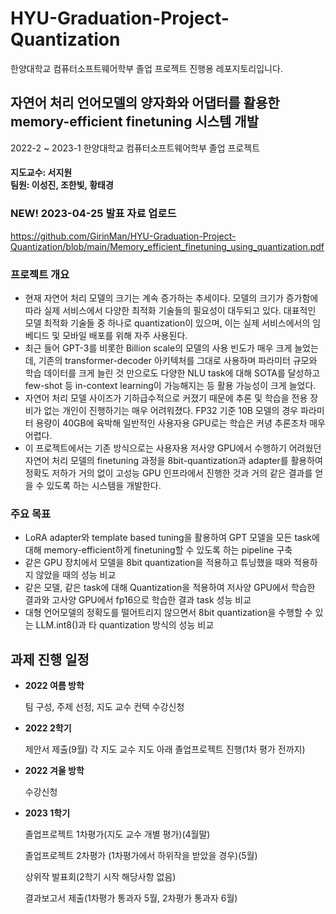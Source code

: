 # HYU-Graduation-Project-Quantization
한양대학교 컴퓨터소프트웨어학부 졸업 프로젝트 진행용 레포지토리입니다.

## 자연어 처리 언어모델의 양자화와 어댑터를 활용한 memory-efficient finetuning 시스템 개발
2022-2 ~ 2023-1 한양대학교 컴퓨터소프트웨어학부 졸업 프로젝트
#### 지도교수: 서지원 <br> 팀원: 이성진, 조한빛, 황태경

### NEW! 2023-04-25 발표 자료 업로드
https://github.com/GirinMan/HYU-Graduation-Project-Quantization/blob/main/Memory_efficient_finetuning_using_quantization.pdf

### 프로젝트 개요
- 현재 자연어 처리 모델의 크기는 계속 증가하는 추세이다. 모델의 크기가 증가함에 따라 실제 서비스에서 다양한 최적화 기술들의 필요성이 대두되고 있다. 대표적인 모델 최적화 기술들 중 하나로 quantization이 있으며, 이는 실제 서비스에서의 임베디드 및 모바일 배포를 위해 자주 사용된다.
- 최근 들어 GPT-3를 비롯한 Billion scale의 모델의 사용 빈도가 매우 크게 늘었는데, 기존의 transformer-decoder 아키텍처를 그대로 사용하며 파라미터 규모와 학습 데이터를 크게 늘린 것 만으로도 다양한 NLU task에 대해 SOTA를 달성하고 few-shot 등 in-context learning이 가능해지는 등 활용 가능성이 크게 늘었다.
- 자연어 처리 모델 사이즈가 기하급수적으로 커졌기 때문에 추론 및 학습을 전용 장비가 없는 개인이 진행하기는 매우 어려워졌다. FP32 기준 10B 모델의 경우 파라미터 용량이 40GB에 육박해 일반적인 사용자용 GPU로는 학습은 커녕 추론조차 매우 어렵다.
- 이 프로젝트에서는 기존 방식으로는 사용자용 저사양 GPU에서 수행하기 어려웠던 자연어 처리 모델의 finetuning 과정을 8bit-quantization과 adapter를 활용하여 정확도 저하가 거의 없이 고성능 GPU 인프라에서 진행한 것과 거의 같은 결과를 얻을 수 있도록 하는 시스템을 개발한다. 

### 주요 목표
- LoRA adapter와 template based tuning을 활용하여 GPT 모델을 모든 task에 대해 memory-efficient하게 finetuning할 수 있도록 하는 pipeline 구축
- 같은 GPU 장치에서 모델을 8bit quantization을 적용하고 튜닝했을 때와 적용하지 않았을 때의 성능 비교
- 같은 모델, 같은 task에 대해 Quantization을 적용하여 저사양 GPU에서 학습한 결과와 고사양 GPU에서 fp16으로 학습한 결과 task 성능 비교
- 대형 언어모델의 정확도를 떨어트리지 않으면서 8bit quantization을 수행할 수 있는 LLM.int8()과 타 quantization 방식의 성능 비교

## 과제 진행 일정
- **2022 여름 방학**

  팀 구성, 주제 선정, 지도 교수 컨택
  수강신청
- **2022 2학기**

  제안서 제출(9월)
  각 지도 교수 지도 아래 졸업프로젝트 진행(1차 평가 전까지)
- **2022 겨울 방학**

  수강신청
- **2023 1학기**

  졸업프로젝트 1차평가(지도 교수 개별 평가)(4월말)

  졸업프로젝트 2차평가 (1차평가에서 하위작을 받았을 경우)(5월)

  상위작 발표회(2학기 시작 해당사항 없음)
  
  결과보고서  제출(1차평가 통과자 5월,  2차평가 통과자 6월)
